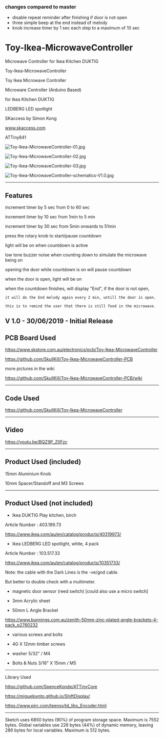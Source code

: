### changes compared to master
- disable repeat reminder after finishing if door is not open
- three simple beep at the end instead of melody
- knob increase timer by 1 sec each step to a maximum of 10 sec


# Toy-Ikea-MicrowaveController
Microwave Controller for Ikea Kitchen DUKTIG

  Toy-Ikea-MicrowaveController
  
  Toy Ikea Microwave Controller

  Microware Controller (Arduino Based)
  
  for Ikea Kitchen DUKTIG
  
  LEDBERG LED spotlight
  
  SKaccess by Simon Kong
  
  
  www.skaccess.com
  
  ATTiny841

![Toy-Ikea-MicrowaveController-01.jpg](https://github.com/SkullKill/Toy-Ikea-MicrowaveController-PCB/wiki/images/Toy-Ikea-MicrowaveController-01.jpg)

![Toy-Ikea-MicrowaveController-02.jpg](https://github.com/SkullKill/Toy-Ikea-MicrowaveController-PCB/wiki/images/Toy-Ikea-MicrowaveController-02.jpg)

![Toy-Ikea-MicrowaveController-03.jpg](https://github.com/SkullKill/Toy-Ikea-MicrowaveController-PCB/wiki/images/Toy-Ikea-MicrowaveController-03.jpg)

![Toy-Ikea-MicrowaveController-schematics-V1.0.jpg](https://github.com/SkullKill/Toy-Ikea-MicrowaveController-PCB/wiki/images/Toy-Ikea-MicrowaveController-schematics-V1.0.jpg)


  ------------------------------------------------------------
  ## Features
  
  increment timer by 5 sec from 0 to 60 sec
  
  increment timer by 10 sec from 1min to 5 min
  
  increment timer by 30 sec from 5min onwards to 51min
  
  press the rotary knob to start/pause countdown
  
  light will be on when countdown is active
  
  low tone buzzer noise when counting down to simulate the microwave being on
  
  opening the door while countdown is on will pause countdown
  
  when the door is open, light will be on
  
  when the countdown finishes, will display "End", if the door is not open,
  
    it will do the End melody again every 2 min, untill the door is open.
    
    this is to remind the user that there is still food in the microwave.
    
  
  V 1.0 - 30/06/2019 - Initial Release
  ------------------------------------------------------------
  ## PCB Board Used
  
  https://www.skstore.com.au/electronics/pcb/Toy-Ikea-MicrowaveController

  https://github.com/SkullKill/Toy-Ikea-MicrowaveController-PCB


  more pictures in the wiki
  
  https://github.com/SkullKill/Toy-Ikea-MicrowaveController-PCB/wiki
  
  ------------------------------------------------------------
  ## Code Used
  
  https://github.com/SkullKill/Toy-Ikea-MicrowaveController
  
  ------------------------------------------------------------
  ## Video
  
  https://youtu.be/BQZ9P_Z0Fzc

  ------------------------------------------------------------
  ## Product Used (included)
  
  15mm Aluminium Knob
  
  10mm Spacer/Standoff and M3 Screws
  
  ------------------------------------------------------------
  ## Product Used (not included)
  
  - Ikea DUKTIG Play kitchen, birch
  
  Article Number : 403.199.73
  
  https://www.ikea.com/au/en/catalog/products/40319973/
  

  - Ikea LEDBERG LED spotlight, white, 4 pack
  
  Article Number : 103.517.33
  
  https://www.ikea.com/au/en/catalog/products/10351733/
  
  Note: the cable with the Dark Lines is the -ve/gnd cable. 
  
  But better to double check with a multimeter.
  

  - magnetic door sensor (reed switch) [could also use a micro switch]
  
  - 3mm Acrylic sheet
  

  - 50mm L Angle Bracket
  
  https://www.bunnings.com.au/zenith-50mm-zinc-plated-angle-brackets-4-pack_p2760232
  

  - various screws and bolts 
  
  - 4G X 12mm timber screws
  
  - washer 5/32" / M4
  
  - Bolts & Nuts 3/16" X 15mm / M5
  
  
  ------------------------------------------------------------
  Library Used
  
  https://github.com/SpenceKonde/ATTinyCore
  
  https://miguelpynto.github.io/ShiftDisplay/
  
  https://www.pjrc.com/teensy/td_libs_Encoder.html

  ------------------------------------------------------------
  Sketch uses 6850 bytes (90%) of program storage space. Maximum is 7552 bytes.
  Global variables use 226 bytes (44%) of dynamic memory, leaving 286 bytes for local variables. Maximum is 512 bytes.
